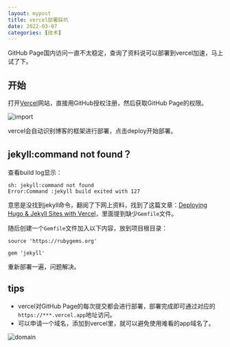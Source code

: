 ```yaml
---
layout: mypost
title: vercel部署踩坑
date: 2022-03-07
categories: [技术]
---
```


GitHub Page国内访问一直不太稳定，查询了资料说可以部署到vercel加速，马上试了下。

## 开始
打开[Vercel](https://vercel.com/)网站，直接用GitHub授权注册，然后获取GitHub Page的权限。

![import](import.png)

vercel会自动识别博客的框架进行部署，点击deploy开始部署。

## jekyll:command not found？
查看build log显示：
```
sh: jekyll:command not found
Error:Command :jekyll build exited with 127
```
意思是没找到jekyll命令，翻阅了下网上资料，找到了这篇文章：[Deploying Hugo & Jekyll Sites with Vercel](https://unreputed.com/posts/1/)，里面提到缺少`Gemfile`文件。

随后创建一个`Gemfile`文件加入以下内容，放到项目根目录：
```
source 'https://rubygems.org'

gem 'jekyll'
```
重新部署一遍，问题解决。

## tips
- vercel对GitHub Page的每次提交都会进行部署，部署完成即可通过对应的`https://***.vercel.app`地址访问。
- 可以申请一个域名，添加到vercel里，就可以避免使用难看的app域名了。

![domain](domain.png)
